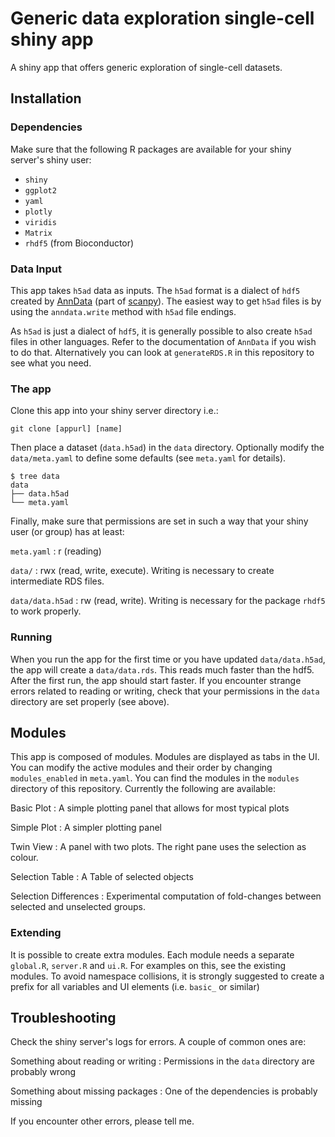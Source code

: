 # Generic data exploration single-cell shiny app

A shiny app that offers generic exploration of single-cell datasets.

## Installation

### Dependencies

Make sure that the following R packages are available for your shiny server's shiny user:

- `shiny`
- `ggplot2`
- `yaml`
- `plotly`
- `viridis`
- `Matrix`
- `rhdf5` (from Bioconductor)

### Data Input

This app takes `h5ad` data as inputs. The `h5ad` format is a dialect of `hdf5`
created by [AnnData](https://github.com/theislab/anndata) (part of
[scanpy](https://scanpy.readthedocs.io/en/stable/)). The easiest way to get
`h5ad` files is by using the `anndata.write` method with `h5ad` file endings.

As `h5ad` is just a dialect of `hdf5`, it is generally possible to also create
`h5ad` files in other languages. Refer to the documentation of `AnnData` if you
wish to do that. Alternatively you can look at `generateRDS.R` in this
repository to see what you need.

### The app

Clone this app into your shiny server directory i.e.:

    git clone [appurl] [name]

Then place a dataset (`data.h5ad`) in the `data` directory.
Optionally modify the `data/meta.yaml` to define some defaults (see `meta.yaml`
for details).

    $ tree data
    data
    ├── data.h5ad
    └── meta.yaml

Finally, make sure that permissions are set in such a way that your shiny user
(or group) has at least:

`meta.yaml`
:   r (reading)

`data/`
:   rwx (read, write, execute). Writing is necessary to create intermediate RDS files.

`data/data.h5ad`
:   rw (read, write). Writing is necessary for the package `rhdf5` to work properly.

### Running

When you run the app for the first time or you have updated `data/data.h5ad`,
the app will create a `data/data.rds`.
This reads much faster than the hdf5. After the first run, the app should start
faster.
If you encounter strange errors related to reading or writing, check that your
permissions in the `data` directory are set properly (see above).

## Modules

This app is composed of modules. Modules are displayed as tabs in the UI.
You can modify the active modules and their order by changing `modules_enabled`
in `meta.yaml`.
You can find the modules in the `modules` directory of this repository.
Currently the following are available:

Basic Plot
:   A simple plotting panel that allows for most typical plots

Simple Plot
:   A simpler plotting panel

Twin View
:   A panel with two plots. The right pane uses the selection as colour.

Selection Table
:   A Table of selected objects

Selection Differences
:   Experimental computation of fold-changes between selected and unselected groups.

### Extending

It is possible to create extra modules. Each module needs a separate
`global.R`, `server.R` and `ui.R`. For examples on this, see the existing
modules.
To avoid namespace collisions, it is strongly suggested to create a prefix for
all variables and UI elements (i.e. `basic_` or similar)

## Troubleshooting

Check the shiny server's logs for errors. A couple of common ones are:

Something about reading or writing
:   Permissions in the `data` directory are probably wrong

Something about missing packages
:   One of the dependencies is probably missing

If you encounter other errors, please tell me.


